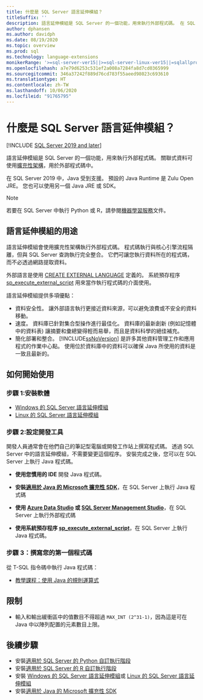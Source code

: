 ```yaml
---
title: 什麼是 SQL Server 語言延伸模組？
titleSuffix: ''
description: 語言延伸模組是 SQL Server 的一個功能，用來執行外部程式碼。 在 SQL Server 2019 中，支援 Java、R 與 Python。 藉由使用擴充性架構，即可在外部程式碼中使用關聯式資料。
author: dphansen
ms.author: davidph
ms.date: 08/19/2020
ms.topic: overview
ms.prod: sql
ms.technology: language-extensions
monikerRange: '>=sql-server-ver15||>=sql-server-linux-ver15||=sqlallproducts-allversions'
ms.openlocfilehash: a7e79d6253c531ef2a008a7284fa8d7cd0365999
ms.sourcegitcommit: 346a37242f889d76cd783f55aeed98023c693610
ms.translationtype: HT
ms.contentlocale: zh-TW
ms.lasthandoff: 10/06/2020
ms.locfileid: "91765795"
---
```

# <a name="what-is-sql-server-language-extensions"></a>什麼是 SQL Server 語言延伸模組？
[!INCLUDE [SQL Server 2019 and later](../includes/applies-to-version/sqlserver2019.md)]

語言延伸模組是 SQL Server 的一個功能，用來執行外部程式碼。 關聯式資料可使用[擴充性架構](concepts/extensibility-framework.md)，用於外部程式碼中。

在 SQL Server 2019 中，Java 受到支援。 預設的 Java Runtime 是 Zulu Open JRE。 您也可以使用另一個 Java JRE 或 SDK。

> [!NOTE]
> 若要在 SQL Server 中執行 Python 或 R，請參閱[機器學習服務](../machine-learning/sql-server-machine-learning-services.md)文件。

## <a name="what-you-can-do-with-language-extensions"></a>語言延伸模組的用途

語言延伸模組會使用擴充性架構執行外部程式碼。 程式碼執行與核心引擎流程隔離，但與 SQL Server 查詢執行完全整合。 它們可讓您執行資料所在的程式碼，而不必透過網路提取資料。

外部語言是使用 [CREATE EXTERNAL LANGUAGE](../t-sql/statements/create-external-language-transact-sql.md) 定義的。 系統預存程序 [sp_execute_external_script](../relational-databases/system-stored-procedures/sp-execute-external-script-transact-sql.md) 用來當作執行程式碼的介面使用。

語言延伸模組提供多項優點：

+ 資料安全性。 讓外部語言執行更接近資料來源，可以避免浪費或不安全的資料移動。
+ 速度。 資料庫已針對集合型操作進行最佳化。 資料庫的最新創新 (例如記憶體中的資料表) 讓摘要和彙總變得輕而易舉，而且是資料科學的絕佳補充。
+ 簡化部署和整合。 [!INCLUDE[ssNoVersion](../includes/ssnoversion-md.md)] 是許多其他資料管理工作和應用程式的作業中心點。 使用位於資料庫中的資料可以確保 Java 所使用的資料是一致且最新的。

## <a name="how-to-get-started"></a>如何開始使用

### <a name="step-1-install-the-software"></a>步驟 1:安裝軟體

+ [Windows 的 SQL Server 語言延伸模組](install/install-sql-server-language-extensions-on-windows.md)
+ [Linux 的 SQL Server 語言延伸模組](../linux/sql-server-linux-setup-language-extensions.md)

### <a name="step-2-configure-a-development-tool"></a>步驟 2:設定開發工具

開發人員通常會在他們自己的筆記型電腦或開發工作站上撰寫程式碼。 透過 SQL Server 中的語言延伸模組，不需要變更這個程序。 安裝完成之後，您可以在 SQL Server 上執行 Java 程式碼。

+ **使用您慣用的 IDE** 開發 Java 程式碼。

+ **安裝[適用於 Java 的 Microsoft 擴充性 SDK](how-to/extensibility-sdk-java-sql-server.md)**，在 SQL Server 上執行 Java 程式碼

+ **使用 [Azure Data Studio](../azure-data-studio/what-is.md) 或 [SQL Server Management Studio](../ssms/sql-server-management-studio-ssms.md)**，在 SQL Server 上執行外部程式碼

+ **使用系統預存程序 [sp_execute_external_script](../relational-databases/system-stored-procedures/sp-execute-external-script-transact-sql.md)**，在 SQL Server 上執行 Java 程式碼。

### <a name="step-3-write-your-first-code"></a>步驟 3：撰寫您的第一個程式碼

從 T-SQL 指令碼中執行 Java 程式碼：

+ [教學課程：使用 Java 的規則運算式](tutorials/search-for-string-using-regular-expressions-in-java.md)

## <a name="limitations"></a>限制

+ 輸入和輸出緩衝區中的值數目不得超過 `MAX_INT (2^31-1)`，因為這是可在 Java 中以陣列配置的元素數目上限。

## <a name="next-steps"></a>後續步驟

+ 安裝[適用於 SQL Server 的 Python 自訂執行階段](../machine-learning/install/custom-runtime-python.md)
+ 安裝[適用於 SQL Server 的 R 自訂執行階段](../machine-learning/install/custom-runtime-r.md)
+ 安裝 [Windows 的 SQL Server 語言延伸模組](install/install-sql-server-language-extensions-on-windows.md)或 [Linux 的 SQL Server 語言延伸模組](../linux/sql-server-linux-setup-language-extensions.md)
+ 安裝[適用於 Java 的 Microsoft 擴充性 SDK](how-to/extensibility-sdk-java-sql-server.md)